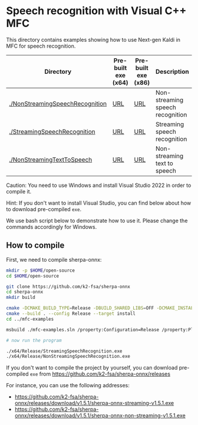 # Speech recognition with Visual C++ MFC

This directory contains examples showing how to use Next-gen Kaldi in MFC
for speech recognition.

|Directory| Pre-built exe (x64)|Pre-built exe (x86)| Description|
|---------|--------------------|-------------------|------------|
|[./NonStreamingSpeechRecognition](./NonStreamingSpeechRecognition)|[URL](https://github.com/k2-fsa/sherpa-onnx/releases/download/v1.10.46/sherpa-onnx-non-streaming-asr-x64-v1.10.46.exe)|[URL](https://github.com/k2-fsa/sherpa-onnx/releases/download/v1.10.46/sherpa-onnx-non-streaming-asr-x86-v1.10.46.exe)| Non-streaming speech recognition|
|[./StreamingSpeechRecognition](./StreamingSpeechRecognition)|[URL](https://github.com/k2-fsa/sherpa-onnx/releases/download/v1.10.46/sherpa-onnx-streaming-asr-x64-v1.10.46.exe)|[URL](https://github.com/k2-fsa/sherpa-onnx/releases/download/v1.10.46/sherpa-onnx-streaming-asr-x86-v1.10.46.exe)| Streaming speech recognition|
|[./NonStreamingTextToSpeech](./NonStreamingTextToSpeech)|[URL](https://github.com/k2-fsa/sherpa-onnx/releases/download/v1.10.46/sherpa-onnx-non-streaming-tts-x64-v1.10.46.exe)|[URL](https://github.com/k2-fsa/sherpa-onnx/releases/download/v1.10.46/sherpa-onnx-non-streaming-tts-x86-v1.10.46.exe)| Non-streaming text to speech|

Caution: You need to use Windows and install Visual Studio 2022 in order to
compile it.

Hint: If you don't want to install Visual Studio, you can find below
about how to download pre-compiled `exe`.

We use bash script below to demonstrate how to use it. Please change
the commands accordingly for Windows.

## How to compile


First, we need to compile sherpa-onnx:

```bash
mkdir -p $HOME/open-source
cd $HOME/open-source

git clone https://github.com/k2-fsa/sherpa-onnx
cd sherpa-onnx
mkdir build

cmake -DCMAKE_BUILD_TYPE=Release -DBUILD_SHARED_LIBS=OFF -DCMAKE_INSTALL_PREFIX=./install ..
cmake --build . --config Release --target install
cd ../mfc-examples

msbuild ./mfc-examples.sln /property:Configuration=Release /property:Platform=x64

# now run the program

./x64/Release/StreamingSpeechRecognition.exe
./x64/Release/NonStreamingSpeechRecognition.exe
```

If you don't want to compile the project by yourself, you can download
pre-compiled `exe` from https://github.com/k2-fsa/sherpa-onnx/releases

For instance, you can use the following addresses:

  - https://github.com/k2-fsa/sherpa-onnx/releases/download/v1.5.1/sherpa-onnx-streaming-v1.5.1.exe
  - https://github.com/k2-fsa/sherpa-onnx/releases/download/v1.5.1/sherpa-onnx-non-streaming-v1.5.1.exe
